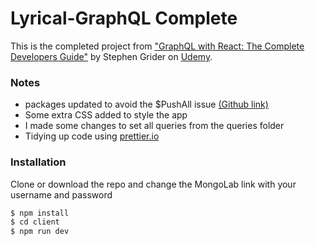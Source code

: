# Lyrical-GraphQL Complete

This is the completed project from ["GraphQL with React: The Complete Developers Guide"](https://www.udemy.com/graphql-with-react-course/) by Stephen Grider on [Udemy](https://www.udemy.com). 

### Notes

  - packages updated to avoid the $PushAll issue [(Github link)](https://github.com/StephenGrider/Lyrical-GraphQL/issues/17) 
  - Some extra CSS added to style the app
  - I made some changes to set all queries from the queries folder
  - Tidying up code using [prettier.io](https://prettier.io/)

### Installation

Clone or download the repo and change the MongoLab link with your username and password 

```sh
$ npm install
$ cd client
$ npm run dev
```
